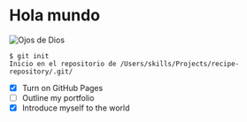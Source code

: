 # Hola mundo 
![Ojos de Dios](https://encrypted-tbn0.gstatic.com/images?q=tbn:ANd9GcRfbu2BwXAL2oi5eu6NWg3PXEYoSarWrAY92w&usqp=CAU)

```
$ git init
Inicio en el repositorio de /Users/skills/Projects/recipe-repository/.git/
```
- [x] Turn on GitHub Pages
- [ ] Outline my portfolio
- [x] Introduce myself to the world
